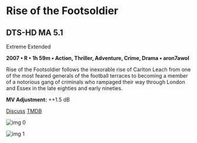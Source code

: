 # Rise of the Footsoldier

## DTS-HD MA 5.1

Extreme Extended

**2007 • R • 1h 59m • Action, Thriller, Adventure, Crime, Drama • aron7awol**

Rise of the Footsoldier follows the inexorable rise of Carlton Leach from one of the most feared generals of the football terraces to becoming a member of a notorious gang of criminals who rampaged their way through London and Essex in the late eighties and early nineties.

**MV Adjustment:** ++1.5 dB

[Discuss](https://www.avsforum.com/threads/bass-eq-for-filtered-movies.2995212/post-58609148)  [TMDB](13054)

![img 0](https://i.imgur.com/paY2UT9.jpg)

![img 1](https://i.imgur.com/e7471ue.png)

